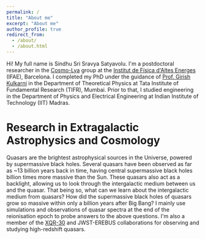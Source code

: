 ```yaml
---
permalink: /
title: "About me"
excerpt: "About me"
author_profile: true
redirect_from: 
  - /about/
  - /about.html
---
```


Hi! My full name is Sindhu Sri Sravya Satyavolu. I'm a postdoctoral researcher in the [Cosmo-Lya](https://cosmolya.ifae.es/) group at the [Institut de Física d'Altes Energes](https://www.ifae.es/) (IFAE), Barcelona. I completed my PhD under the guidance of [Prof. Girish Kulkarni](https://theory.tifr.res.in/~kulkarni/) in the Department of Theoretical Physics at Tata Institute of Fundamental Research (TIFR), Mumbai. Prior to that, I studied engineering in the Department of Physics and Electrical Engineering at Indian Institute of Technology (IIT) Madras.					

Research in Extragalactic Astrophysics and Cosmology
======
Quasars are the brightest astrophysical sources in the Universe, powered by supermassive black holes. Several quasars have been observed as far as ~13 billion years back in time, having central supermassive black holes billion times more massive than the Sun. These quasars also act as a backlight, allowing us to look through the intergalactic medium between us and the quasar. That being so, what can we learn about the intergalactic medium from quasars? How did the supermassive black holes of quasars grow so massive within only a billion years after Big Bang? 
I mainly use simulations and observations of quasar spectra at the end of the reionisation epoch to probe answers to the above questions.
I'm also a member of the [XQR-30](https://xqr30.inaf.it) and JWST-EREBUS collaborations for observing and studying high-redshift quasars.




